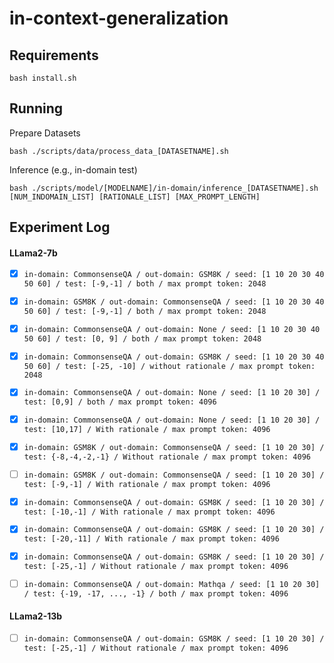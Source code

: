 # in-context-generalization

## Requirements
```
bash install.sh
```

## Running
Prepare Datasets
```
bash ./scripts/data/process_data_[DATASETNAME].sh
```

Inference (e.g., in-domain test)
```
bash ./scripts/model/[MODELNAME]/in-domain/inference_[DATASETNAME].sh [NUM_INDOMAIN_LIST] [RATIONALE_LIST] [MAX_PROMPT_LENGTH]
```

## Experiment Log
#### LLama2-7b
- [x] ```in-domain: CommonsenseQA / out-domain: GSM8K / seed: [1 10 20 30 40 50 60] / test: [-9,-1] / both / max prompt token: 2048 ```
- [x] ```in-domain: GSM8K / out-domain: CommonsenseQA / seed: [1 10 20 30 40 50 60] / test: [-9,-1] / both / max prompt token: 2048 ```
- [x] ```in-domain: CommonsenseQA / out-domain: None / seed: [1 10 20 30 40 50 60] / test: [0, 9] / both / max prompt token: 2048 ```
- [x] ```in-domain: CommonsenseQA / out-domain: GSM8K / seed: [1 10 20 30 40 50 60] / test: [-25, -10] / without rationale / max prompt token: 2048```

- [x] ```in-domain: CommonsenseQA / out-domain: None / seed: [1 10 20 30] / test: [0,9] / both / max prompt token: 4096 ```
- [x] ```in-domain: CommonsenseQA / out-domain: None / seed: [1 10 20 30] / test: [10,17] / With rationale / max prompt token: 4096 ```

- [x] ```in-domain: GSM8K / out-domain: CommonsenseQA / seed: [1 10 20 30] / test: {-8,-4,-2,-1} / Without rationale / max prompt token: 4096 ```
- [ ] ```in-domain: GSM8K / out-domain: CommonsenseQA / seed: [1 10 20 30] / test: [-9,-1] / With rationale / max prompt token: 4096 ```

- [x] ```in-domain: CommonsenseQA / out-domain: GSM8K / seed: [1 10 20 30] / test: [-10,-1] / With rationale / max prompt token: 4096 ```
- [x] ```in-domain: CommonsenseQA / out-domain: GSM8K / seed: [1 10 20 30] / test: [-20,-11] / With rationale / max prompt token: 4096 ```
- [x] ```in-domain: CommonsenseQA / out-domain: GSM8K / seed: [1 10 20 30] / test: [-25,-1] / Without rationale / max prompt token: 4096 ```

- [ ] ```in-domain: CommonsenseQA / out-domain: Mathqa / seed: [1 10 20 30] / test: {-19, -17, ..., -1} / both / max prompt token: 4096 ```

#### LLama2-13b
- [ ] ```in-domain: CommonsenseQA / out-domain: GSM8K / seed: [1 10 20 30] / test: [-25,-1] / Without rationale / max prompt token: 4096 ```